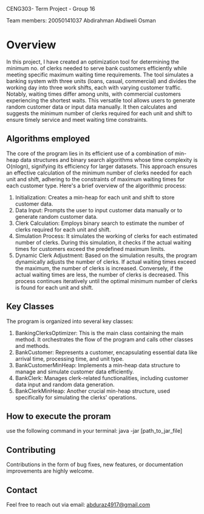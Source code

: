 CENG303- Term Project - Group 16

Team members:
20050141037 Abdirahman Abdiweli Osman

# Overview
In this project, I have created an optimization tool for determining the minimum no. of clerks needed to serve bank customers efficiently while meeting specific maximum waiting time requirements. The tool simulates a banking system with three units (loans, casual, commercial) and divides the working day into three work shifts, each with varying customer traffic. Notably, waiting times differ among units, with commercial customers experiencing the shortest waits.
This versatile tool allows users to generate random customer data or input data manually. It then calculates and suggests the minimum number of clerks required for each unit and shift to ensure timely service and meet waiting time constraints.


## Algorithms employed
The core of the program lies in its efficient use of a combination of min-heap data structures and binary search algorithms whose time complexity is O(nlogn), signifying its efficiency for larger datasets. This approach ensures an effective calculation of the minimum number of clerks needed for each unit and shift, adhering to the constraints of maximum waiting times for each customer type. Here's a brief overview of the algorithmic process:

1. Initialization: Creates a min-heap for each unit and shift to store customer data.
2. Data Input: Prompts the user to input customer data manually or to generate random customer data.
3. Clerk Calculation: Employs binary search to estimate the number of clerks required for each unit and shift.
4. Simulation Process: It simulates the working of clerks for each estimated number of clerks. During this simulation, it checks if the actual waiting times for customers exceed the predefined maximum limits.
5. Dynamic Clerk Adjustment: Based on the simulation results, the program dynamically adjusts the number of clerks. If actual waiting times exceed the maximum, the number of clerks is increased. Conversely, if the actual waiting times are less, the number of clerks is decreased. This process continues iteratively until the optimal minimum number of clerks is found for each unit and shift.

## Key Classes 
The program is organized into several key classes:
1. BankingClerksOptimizer: This is the main class containing the main method. It orchestrates the flow of the program and calls other classes and methods.
2. BankCustomer: Represents a customer, encapsulating essential data like arrival time, processing time, and unit type.
3. BankCustomerMinHeap: Implements a min-heap data structure to manage and simulate customer data efficiently.
4. BankClerk: Manages clerk-related functionalities, including customer data input and random data generation.
5. BankClerkMinHeap: Another crucial min-heap structure, used specifically for simulating the clerks' operations.



## How to execute the proram
use the following command in your terminal:
java -jar [path_to_jar_file]

## Contributing
Contributions in the form of bug fixes, new features, or documentation improvements are highly welcome.

## Contact
Feel free to reach out via email: abduraz4917@gmail.com


